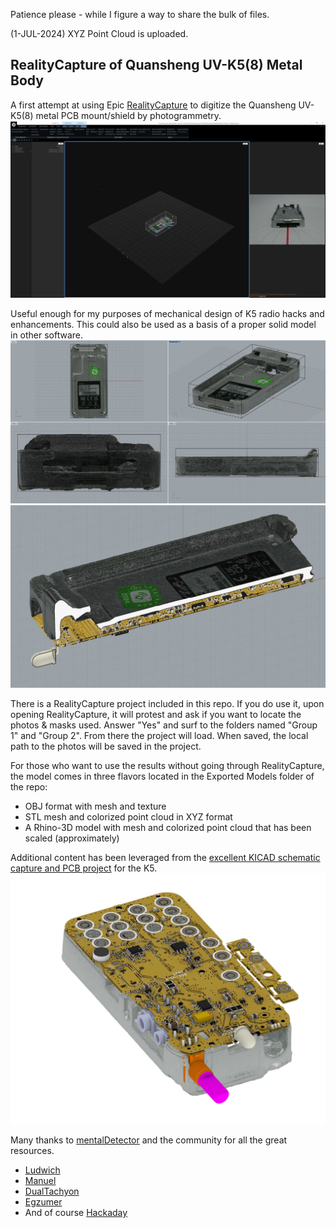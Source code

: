 Patience please - while I figure a way to share the bulk of files.

(1-JUL-2024) XYZ Point Cloud is uploaded.

## RealityCapture of Quansheng UV-K5(8) Metal Body ##


A first attempt at using Epic [RealityCapture](https://www.capturingreality.com/) to digitize the Quansheng UV-K5(8) metal PCB mount/shield by photogrammetry.
![](https://github.com/mdlougheed/Quansheng_UV_K5-8-_Metal_Body/blob/main/ScreenShots/RC-1.jpg)

Useful enough for my purposes of mechanical design of K5 radio hacks and enhancements.  This could also be used as a basis of a proper solid model in other software.
![](https://github.com/mdlougheed/Quansheng_UV_K5-8-_Metal_Body/blob/main/ScreenShots/Rhino-1.jpg)
![](https://github.com/mdlougheed/Quansheng_UV_K5-8-_Metal_Body/blob/main/ScreenShots/Rhino-3.jpg)


There is a RealityCapture project included in this repo.  If you do use it, upon opening RealityCapture, it will protest and ask if you want to locate the photos & masks used.  Answer "Yes" and surf to the folders named "Group 1" and "Group 2".  From there the project will load.  When saved, the local path to the photos will be saved in the project.

For those who want to use the results without going through RealityCapture, the model comes in three flavors located in the Exported Models folder of the repo:

- OBJ format with mesh and texture
- STL mesh and colorized point cloud in XYZ format
- A Rhino-3D model with mesh and colorized point cloud that has been scaled (approximately)

Additional content has been leveraged from the [excellent KICAD schematic capture and PCB project](https://github.com/mentalDetector/Quansheng_UV-K5_PCB_R51-V1.4_PCB_Reversing_Rev._0.9) for the K5.  
![](https://github.com/mdlougheed/Quansheng_UV_K5-8-_Metal_Body/blob/main/ScreenShots/Rhino-2.jpg)


Many thanks to [mentalDetector](https://github.com/mentalDetector) and the community for all the great resources.

- [Ludwich](https://github.com/ludwich66)
- [Manuel](https://github.com/manujedi)
- [DualTachyon](https://github.com/DualTachyon/uv-k5-firmware)
- [Egzumer](https://github.com/egzumer/uv-k5-firmware-custom)
- And of course [Hackaday](https://hackaday.com/blog/?s=quansheng)

